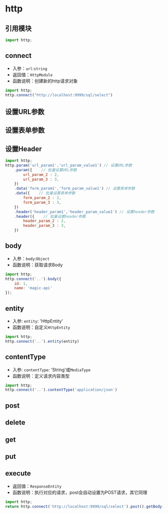 # http <Badge text="1.1.0+" type="error"/>

## 引用模块
```javascript
import http;
```
## connect 
- 入参：`url`:`string`
- 返回值：`HttpModule`
- 函数说明：创建新的http请求对象
```javascript
import http;
http.connect("http://localhost:9999/sql/select") 
```

## 设置URL参数
## 设置表单参数
## 设置Header
```javascript
import http;
http.param('url_param1','url_param_value1') // 设置URL参数
    .param({    // 批量设置URL参数
        url_param_2 : 2,
        url_param_3 : 3,
    })
    .data('form_param1','form_param_value1') // 设置表单参数
    .data({    // 批量设置表单参数
        form_param_2 : 2,
        form_param_3 : 3,
    })
    .header('header_param1','header_param_value1') // 设置header参数
    .header({    // 批量设置header参数
        header_param_2 : 2,
        header_param_3 : 3,
    })
```

## body
- 入参：`body`:`Object`
- 函数说明：获取请求Body
```javascript
import http;
http.connect('..').body({
    id: 1,
    name: 'magic-api'
});
```

## entity
- 入参: `entity`: 'HttpEntity'
- 函数说明：自定义`HttpEntity`
```javascript
import http;
http.connect('..').entity(entity)
```
## contentType
- 入参: `contentType`: 'String'或`MediaType`
- 函数说明：定义请求内容类型
```javascript
import http;
http.connect('..').contentType('application/json')
```

## post
## delete
## get
## put
## execute
- 返回值：`ResponseEntity`
- 函数说明：执行对应的请求，post会自动设置为POST请求，其它同理
```javascript
import http;
return http.connect('http://localhost:9999/sql/select').post().getBody()
```